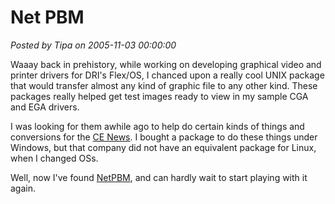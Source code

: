 # Net PBM

*Posted by Tipa on 2005-11-03 00:00:00*

Waaay back in prehistory, while working on developing graphical video and printer drivers for DRI's Flex/OS, I chanced upon a really cool UNIX package that would transfer almost any kind of graphic file to any other kind. These packages really helped get test images ready to view in my sample CGA and EGA drivers.

I was looking for them awhile ago to help do certain kinds of things and conversions for the [CE News](http://ce.westkarana.com/). I bought a package to do these things under Windows, but that company did not have an equivalent package for Linux, when I changed OSs.

Well, now I've found [NetPBM](http://netpbm.sourceforge.net/doc/), and can hardly wait to start playing with it again.
